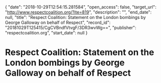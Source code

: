 {
  "date": "2018-10-29T12:54:15.281584", 
  "open_access": false, 
  "target_url": "http://www.respectcoalition.org/?ite=819", 
  "description": "", 
  "end_date": null, 
  "title": "Respect Coalition: Statement on the London bombings by George Galloway on behalf of Respect", 
  "record_id": "20181029T125415/CgCVBndfVtvgF/3DR3wvWg==", 
  "publisher": "respectcoalition.org", 
  "start_date": null
}

# Respect Coalition: Statement on the London bombings by George Galloway on behalf of Respect


